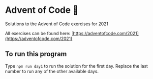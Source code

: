 # Advent of Code :christmas_tree:

Solutions to the Advent of Code exercises for 2021

All exercises can be found here: [https://adventofcode.com/2021](https://adventofcode.com/2021)

## To run this program

Type ```npm run day1``` to run the solution for the first day. Replace the last number to run any of the other available days.